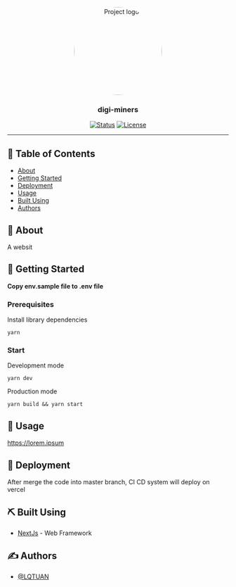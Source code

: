 <p align="center">
  <a href="https://wildthunder.studio/" rel="noopener">
 <img width=200px height=200px src="" alt="Project logo" style="border-radius: 50%"></a>
</p>

<h3 align="center"><strong>digi-miners</strong>
</h3>

<div align="center">

[![Status](https://img.shields.io/badge/status-active-success.svg)]()
[![License](https://img.shields.io/badge/license-MIT-blue.svg)](/LICENSE)

</div>

---

## 📝 Table of Contents

- [About](#about)
- [Getting Started](#getting_started)
- [Deployment](#deployment)
- [Usage](#usage)
- [Built Using](#built_using)
- [Authors](#authors)

## 🧐 About <a name = "about"></a>

A websit

## 🏁 Getting Started <a name = "getting_started"></a>

<strong>Copy env.sample file to .env file</strong>

### Prerequisites

Install library dependencies

```
yarn
```

### Start

Development mode

```
yarn dev
```

Production mode

```
yarn build && yarn start
```

## 🎈 Usage <a name="usage"></a>

https://lorem.ipsum

## 🚀 Deployment <a name = "deployment"></a>

After merge the code into master branch, CI CD system will deploy on vercel

## ⛏️ Built Using <a name = "built_using"></a>

- [NextJs](https://nextjs.org/) - Web Framework

## ✍️ Authors <a name = "authors"></a>

- [@LQTUAN](https://lorem.ipsum)

